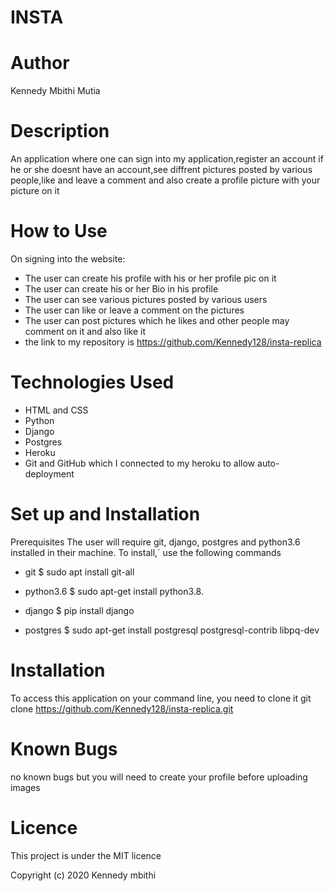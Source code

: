 # INSTA
# Author
Kennedy Mbithi Mutia

# Description
An application where one can sign into my application,register an account if he or she doesnt have an account,see diffrent pictures posted by various people,like and leave a comment and also create a profile picture with your picture on it

# How to Use
On signing into the website:

* The user can create his profile with his or her profile pic on it
* The user can create his or her Bio in his profile
* The user can see various pictures posted by various users
* The user can like or leave a comment on the pictures
* The user can post pictures which he likes and other people may comment on it and also like it
* the link to my repository is https://github.com/Kennedy128/insta-replica

# Technologies Used
* HTML and CSS
* Python
* Django
* Postgres
* Heroku
* Git and GitHub which I connected to my heroku to allow auto-deployment
# Set up and Installation
Prerequisites The user will require git, django, postgres and python3.6 installed in their machine. To install,` use the following commands

* git $ sudo apt install git-all

* python3.6 $ sudo apt-get install python3.8.

* django $ pip install django

* postgres $ sudo apt-get install postgresql postgresql-contrib libpq-dev

# Installation
To access this application on your command line, you need to clone it git clone https://github.com/Kennedy128/insta-replica.git

# Known Bugs
no known bugs but you will need to create your profile before uploading images


# Licence
This project is under the MIT licence

Copyright (c) 2020 Kennedy mbithi